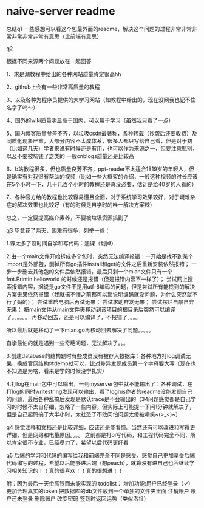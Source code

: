 # naive-server readme
总结q1
一些感想可以看这个包最外面的readme，解决这个问题的过程非常非常非常非常非常非常有意思（比前端有意思）




q2

根据不同来源两个问题放在一起回答

1、求是潮教程中给出的各种网站质量肯定很高hh

2、github上会有一些非常高质量的教程

3、以及各种为程序员提供的大学习网站（如教程中给出的，现在没网我也记不住名字了呜～）

4、国外的wiki质量明显高于国内，可以用于学习（虽然我只看了一点）

5、国内博客质量参差不齐，以垃圾csdn最著称，各种转载（抄袭后还要收费）及同质化现象严重，大部分内容不太成体系，很多人都只写给自己看，但是对于初（比如这几天）学者来说有时候还是有用，也可以作为来源之一，但要注意甄别，以及不要被坑钱了之类的
一般cnblogs质量还是比较高

6、b站教程很多，但也质量良莠不齐，ppt-reader不太适合1819岁的年轻人，但是确实有对我很有帮助的视频（比如一些大框架的介绍，一般这种视频的时长应该在5个小时一下，几十几百个小时的教程还是真没必要，估计是给40岁的人看的）

7、各种官方给的教程也比较容易懂且全面，对于系统学习效果较好，对于疑难杂症的解决效果也比较好（有的时候是自学时的唯一解决方案辣）

总之，一定要提高媒介素养，不要被垃圾资源搞到了



q3 毕竟花了两天，困难有很多，列举一些：

1.课太多了没时间自学和写代码：翘课（划掉）

2.由一个main文件开始拆成多个包时，突然无法编译报错：一开始是找不到某个import是外部包，删掉所有go插件install和get的文件之后重新安装依然报错；
一步一步删去其他包的文件后依然报错，最后只剩一个mian文件只有一个fmt.Println helloworld 的时候还是报错（但是报错内容不一样了）；
尝试网上搜索报错内容，据说是go文件不是用utf-8编码的问题，但是尝试所有能找到的解决方案无果依然报错（我就搞不懂之前都可以那说明编码就没问题，为什么突然就不行了妈的）；
尝试重启电脑后再试无果；
尝试求助群友无果；
尝试摆烂自暴自弃无果；
把main文件从main文件夹移动到该项目的根目录后突然可以编译了。。。。。。
再移动回去，还是可以编译了，不报错了。。。。

所以最后就是移动了一下mian.go再移动回去解决了问题。。。。。

自学最怕的就是遇到一些奇葩问题，无法解决了。。。


3.创建database的结构题时有些成员没有被存入数据库：各种地方打log调试无果，换成官网结构体demo就可以，比对差异发现成员第一个字母要大写（现在也不知道是为啥，看来是学的时候没学扎实）

4.打log在main包中可以输出，一到myserver包中就不能输出了：各种调试，在打log的同时writestring发现可以输出，看了logrus作者的readme没能发现自己的问题，最后各种乱搞后发现是默认trace是不会输出的（34问题感觉都是自己学习的时候不太自仔细，忽略了一些内容，但实际上可能提一下问1分钟就解决了，但是自己起码搞了大半小时，太社恐了不敢问怕问题太傻被嘲笑~(>_<)~）


q4
感觉注释和文档还是比较详细，应该还是能看懂。当然还有可以改进和写得更详细，但是网络和电量原因。。。。
之前都是打oi写代码，和工程代码完全不同，所以肯定很不专业，已经尽力了，希望以后代码更好看

q5
后端的学习和代码的编写给我和前端完全不同是感受，感觉自己更加享受后端代码编写的过程，希望以后能够进后端（想peach），就算没有进自己也会继续学习相关知识的！！真的很喜欢！！真的很想进！！

附：因为最后一天坐高铁而未能实现的
todolist：
增加功能:用户已经登录（✓）
更加合理真实的token
把数据库的db文件放到一个单独的文件夹里面
注销账户
账户还未登录
删除账户
改变密码
签到时返回运势（类似洛谷）
